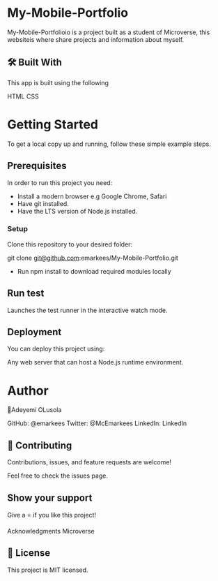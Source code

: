 # My-Mobile-Portfolio

My-Mobile-Portfolioio is a project built as a student of Microverse, this websiteis where share projects and information about myself.

## 🛠 Built With
This app is built using the following

HTML
CSS

# Getting Started
To get a local copy up and running, follow these simple example steps.

## Prerequisites
In order to run this project you need:

- Install a modern browser e.g Google Chrome, Safari
- Have git installed.
- Have the LTS version of Node.js installed.

### Setup
Clone this repository to your desired folder:

git clone git@github.com:emarkees/My-Mobile-Portfolio.git

- Run npm install to download required modules locally

## Run test
Launches the test runner in the interactive watch mode.

## Deployment
You can deploy this project using: 

Any web server that can host a Node.js runtime environment.

# Author
👤Adeyemi OLusola

GitHub: @emarkees
Twitter: @McEmarkees
LinkedIn: LinkedIn

## 🤝 Contributing
Contributions, issues, and feature requests are welcome!

Feel free to check the issues page.

## Show your support
Give a ⭐️ if you like this project!

Acknowledgments
Microverse
## 📝 License
This project is MIT licensed.
